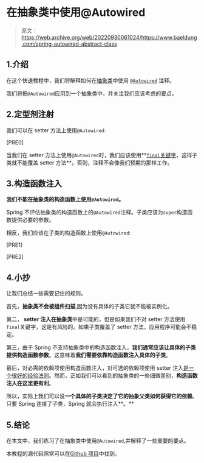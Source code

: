 # 在抽象类中使用@Autowired

> 原文：<https://web.archive.org/web/20220930061024/https://www.baeldung.com/spring-autowired-abstract-class>

## 1.介绍

在这个快速教程中，我们将解释如何在[抽象类](/web/20221121145441/https://www.baeldung.com/java-abstract-class)中使用 [`@Autowired`](/web/20221121145441/https://www.baeldung.com/spring-autowire) 注释。

我们将把`@Autowired`应用到一个抽象类中，并关注我们应该考虑的要点。

## 2.定型剂注射

我们可以在 setter 方法上使用`@Autowired`:

[PRE0]

当我们在 setter 方法上使用`@Autowired`时，我们应该使用**[`final`关键字](/web/20221121145441/https://www.baeldung.com/java-final)，这样子类就不能覆盖 setter 方法**。否则，注释不会像我们预期的那样工作。

## 3.构造函数注入

**我们不能在抽象类的构造函数上使用`@Autowired`。**

Spring 不评估抽象类的构造函数上的`@Autowired`注释。子类应该为`super`构造函数提供必要的参数。

相反，我们应该在子类的构造函数上使用`@Autowired`:

[PRE1]

[PRE2]

## 4.小抄

让我们总结一些需要记住的规则。

首先，**抽象类不会被组件扫描**,因为没有具体的子类它就不能被实例化。

第二， **setter 注入在抽象类**中是可能的，但是如果我们不对 setter 方法使用`final`关键字，这是有风险的。如果子类覆盖了 setter 方法，应用程序可能会不稳定。

第三，由于 Spring 不支持抽象类中的构造函数注入，**我们通常应该让具体的子类提供构造函数参数**。这意味着**我们需要依靠构造函数注入具体的子类**。

最后，对必需的依赖项使用构造函数注入，对可选的依赖项使用 setter 注入[是一个很好的经验法则](https://web.archive.org/web/20221121145441/https://docs.spring.io/spring/docs/5.1.x/spring-framework-reference/core.html#beans-factory-collaborators)。然而，正如我们可以看到的抽象类的一些细微差别，**构造函数注入在这里更有利**。

所以，实际上我们可以说**一个具体的子类决定了它的抽象父类如何获得它的依赖**。只要 Spring 连接了子类，Spring 就会执行注入**。**

## 5.结论

在本文中，我们练习了在抽象类中使用`@Autowired`,并解释了一些重要的要点。

本教程的源代码照常可以在[Github 项目](https://web.archive.org/web/20221121145441/https://github.com/eugenp/tutorials/tree/master/spring-core-4)中找到。